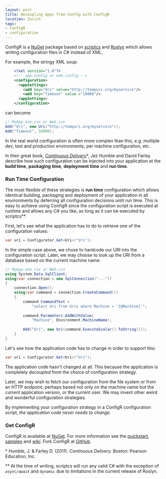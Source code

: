 ```yaml
---
layout: post
title: Decoupling Apps from Config with ConfigR
location: Zurich
tags:
- ConfigR
- configuration
---
```


ConfigR is a [NuGet](https://www.nuget.org/packages/ConfigR/) package based on [scriptcs](http://scriptcs.net/) and [Roslyn](http://msdn.microsoft.com/en-us/vstudio/roslyn.aspx) which allows writing configuration files in C# instead of XML.

For example, the stringy XML soup:

```xml
	<?xml version="1.0"?>
	<!-- app.config or web.config -->
	<configuration>
	  <appSettings>
	    <add key="Uri" value="http://tempuri.org/myservice"/>
		<add key="Timeout" value ="10000"/>
	  <appSettings>
	</configuration>
```

can become

```C#
// MyApp.exe.csx or Web.csx 
Add("Uri", new Uri("http://tempuri.org/myservice"));
Add("Timeout", 10000);
```

In the real world configuration is often more complex than this, e.g. multiple dev, test and production environments, per machine configuration, etc.

<!--excerpt-->

In their great book, *[Continuous Delivery](http://www.amazon.co.uk/gp/product/0321601912/ref=as_li_qf_sp_asin_il_tl?ie=UTF8&camp=1634&creative=6738&creativeASIN=0321601912&linkCode=as2&tag=adamralphcom-21)*\*, Jez Humble and David Farley describe how such configuration can be injected into your application at the **build time**, **packaging time**, **deployment time** and **run time**.

### Run Time Configuration

The most flexible of these strategies is **run time** configuration which allows identical building, packaging and deployment of your application in all environments by deferring all configuration decisions until run time. This is easy to achieve using ConfigR since the configuration script is executed at runtime and allows any C# you like, as long as it can be executed by scriptcs\**.

First, let's see what the application has to do to retrieve one of the configuration values:

```C#
var uri = Configurator.Get<Uri>("Uri");
```
In the simple case above, we chose to hardcode our URI into the configuration script. Later, we may choose to look up the URI from a database based on the current machine name:

```C#
// MyApp.exe.csx or Web.csx
using System.Data.SqlClient;
using(var connection = new SqlConnection("..."))
{
	connection.Open();
	using(var command = connection.CreateCommand())
	{
		command.CommandText =
            "select Uri from Uris where Machine = '{@Machine}'";
		
		command.Parameters.AddWithValue(
			"Machine", Environment.MachineName);
		
		Add("Uri", new Uri(command.ExecuteScalar().ToString()));
	}
}
```
Let's see how the application code has to change in order to support this:

```C#
var uri = Configurator.Get<Uri>("Uri");
```
The application code hasn't changed at all. This because the application is completely *decoupled* from the choice of configuration strategy.

Later, we may wish to fetch our configuration from the file system or from an HTTP endpoint, perhaps based not only on the machine name but the current application version, or the current user. We may invent other weird and wonderful configuration strategies.

By implementing your configuration strategy in a ConfigR configuration script, *the application code never needs to change.*

### Get ConfigR

ConfigR is available at [NuGet](https://www.nuget.org/packages/ConfigR/). For more information see the [quickstart](https://github.com/config-r/config-r/wiki/Quickstart), [samples](https://github.com/config-r/config-r-samples) and [wiki](https://github.com/config-r/config-r/wiki). Fork ConfigR at [GitHub](https://github.com/config-r/config-r).

\* Humble, J. & Farley D. (2011). *Continuous Delivery.* Boston: Pearson Education, Inc.

\** At the time of writing, scriptcs will run any valid C# with the exception of `async/await` and `dynamic` due to limitations in the current release of Roslyn.